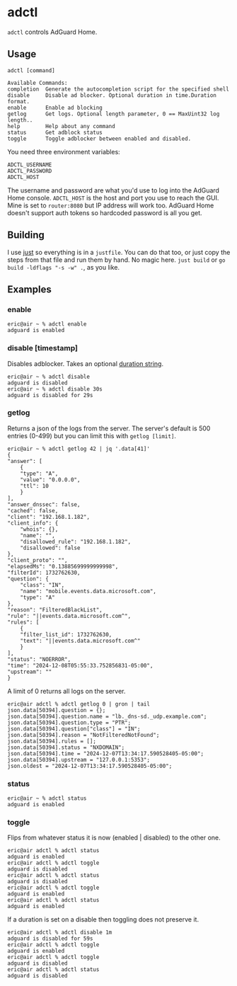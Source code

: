 # adctl

`adctl` controls AdGuard Home.


## Usage
    adctl [command]

    Available Commands:
    completion  Generate the autocompletion script for the specified shell
    disable     Disable ad blocker. Optional duration in time.Duration format.
    enable      Enable ad blocking
    getlog      Get logs. Optional length parameter, 0 == MaxUint32 log length..
    help        Help about any command
    status      Get adblock status
    toggle      Toggle adblocker between enabled and disabled.

You need three environment variables: 

    ADCTL_USERNAME
    ADCTL_PASSWORD
    ADCTL_HOST

The username and password are what you'd use to log into the AdGuard Home console. `ADCTL_HOST` is the host and port you use to reach the GUI.  Mine is set to `router:8080` but IP address will work too. AdGuard Home doesn't support auth tokens so hardcoded password is all you get. 

## Building
I use [just](https://just.systems/) so everything is in a `justfile`. You can do that too, or just copy the steps from that file and run them by hand. No magic here. `just build` or `go build -ldflags "-s -w" .`, as you like.


## Examples

### enable
    eric@air ~ % adctl enable
    adguard is enabled

### disable [timestamp]
Disables adblocker. Takes an optional [duration string](https://pkg.go.dev/time#ParseDuration).

    eric@air ~ % adctl disable
    adguard is disabled
    eric@air ~ % adctl disable 30s
    adguard is disabled for 29s

### getlog
Returns a json of the logs from the server. The server's default is 500 entries (0-499) but you can limit this with `getlog [limit]`.  

    eric@air ~ % adctl getlog 42 | jq '.data[41]'
    {
    "answer": [
        {
        "type": "A",
        "value": "0.0.0.0",
        "ttl": 10
        }
    ],
    "answer_dnssec": false,
    "cached": false,
    "client": "192.168.1.182",
    "client_info": {
        "whois": {},
        "name": "",
        "disallowed_rule": "192.168.1.182",
        "disallowed": false
    },
    "client_proto": "",
    "elapsedMs": "0.13885699999999998",
    "filterId": 1732762630,
    "question": {
        "class": "IN",
        "name": "mobile.events.data.microsoft.com",
        "type": "A"
    },
    "reason": "FilteredBlackList",
    "rule": "||events.data.microsoft.com^",
    "rules": [
        {
        "filter_list_id": 1732762630,
        "text": "||events.data.microsoft.com^"
        }
    ],
    "status": "NOERROR",
    "time": "2024-12-08T05:55:33.752856831-05:00",
    "upstream": ""
    }


A limit of 0 returns all logs on the server.

    eric@air adctl % adctl getlog 0 | gron | tail   
    json.data[50394].question = {};
    json.data[50394].question.name = "lb._dns-sd._udp.example.com";
    json.data[50394].question.type = "PTR";
    json.data[50394].question["class"] = "IN";
    json.data[50394].reason = "NotFilteredNotFound";
    json.data[50394].rules = [];
    json.data[50394].status = "NXDOMAIN";
    json.data[50394].time = "2024-12-07T13:34:17.590528405-05:00";
    json.data[50394].upstream = "127.0.0.1:5353";
    json.oldest = "2024-12-07T13:34:17.590528405-05:00";


### status

    eric@air ~ % adctl status
    adguard is enabled

### toggle
Flips from whatever status it is now (enabled | disabled) to the other one. 

    eric@air adctl % adctl status
    adguard is enabled
    eric@air adctl % adctl toggle
    adguard is disabled
    eric@air adctl % adctl status
    adguard is disabled
    eric@air adctl % adctl toggle
    adguard is enabled
    eric@air adctl % adctl status
    adguard is enabled

If a duration is set on a disable then toggling does not preserve it.

    eric@air adctl % adctl disable 1m
    adguard is disabled for 59s
    eric@air adctl % adctl toggle
    adguard is enabled
    eric@air adctl % adctl toggle
    adguard is disabled
    eric@air adctl % adctl status
    adguard is disabled